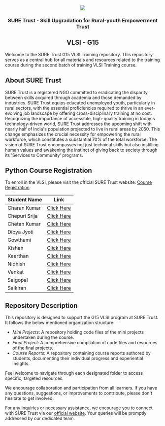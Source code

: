 <!-- PROJECT LOGO -->
<br />

<div align="center">
   <img src='https://user-images.githubusercontent.com/73131499/166115643-d3187f47-d38f-41b2-ae42-5ecbbc60de14.png' />


<h3 align="center">SURE Trust - Skill Upgradation for Rural-youth Empowerment Trust</h3>
  <h2>  VLSI - G15 </h2>
</div>

Welcome to the SURE Trust G15 VLSI Training repository. This repository serves as a central hub for all materials and resources related to the training course during the second batch of training VLSI Training course.

## About SURE Trust

SURE Trust is a registered NGO committed to eradicating the disparity between skills acquired through academia and those demanded by industries. SURE Trust equips educated unemployed youth, particularly in rural sectors, with the essential proficiencies required to thrive in an ever-evolving job landscape by offering cross-disciplinary training at no cost. Recognizing the importance of accessible, high-quality training in today's technology-driven world, SURE Trust addresses the upcoming shift with nearly half of India's population projected to live in rural areas by 2050. This change emphasizes the crucial necessity for empowering the rural workforce, which constitutes a substantial 70% of the total workforce. The vision of SURE Trust encompasses not just technical skills but also instilling human values and awakening the instinct of giving back to society through its 'Services to Community' programs. 

## Python Course Registration

To enroll in the VLSI, please visit the official SURE Trust website: [Course Registration](https://suretrustforruralyouth.com/courses)

|Student Name|Link|
|------------|----|
|Charan Kumar|[Click Here](https://github.com/sure-trust/G15-VLSI_Frontend/blob/main/Course%20Report/Charan%20Kumar%20Y%20N.md)|
|Chepuri Srija|[Click Here](https://github.com/sure-trust/G15-VLSI_Frontend/blob/main/Course%20Report/Chepuri%20Srija.md)|
|Chetan Kumar|[Click Here](https://github.com/sure-trust/G15-VLSI_Frontend/blob/main/Course%20Report/Chethan%20Kumar%20A%20C.md)|
|Dibya Jyoti|[Click Here](https://github.com/sure-trust/G15-VLSI_Frontend/blob/main/Course%20Report/DIBYAJYOTI%20.md)|
|Gowthami|[Click Here](https://github.com/sure-trust/G15-VLSI_Frontend/blob/main/Course%20Report/GOWTHAMI.md)|
|Kishan|[Click Here](https://github.com/sure-trust/G15-VLSI_Frontend/blob/main/Course%20Report/KISHAN%20G%20N.md)|
|Keerthan|[Click Here](https://github.com/sure-trust/G15-VLSI_Frontend/blob/main/Course%20Report/Keertan_V_Manu.md)|
|Nidhish|[Click Here](https://github.com/sure-trust/G15-VLSI_Frontend/blob/main/Course%20Report/Nidhish%20Shetty.md)|
|Venkat |[Click Here](https://github.com/sure-trust/G15-VLSI_Frontend/blob/main/Course%20Report/Venkat%20Vatturi.md)|
|Saigopal|[Click Here](https://github.com/sure-trust/G15-VLSI_Frontend/blob/main/Course%20Report/saigopal.md)|
|Saikiran|[Click Here](https://github.com/sure-trust/G15-VLSI_Frontend/blob/main/Course%20Report/saikiran%20madu.md)|


## Repository Description

This repository is designed to support the G15 VLSI program at SURE Trust. It follows the below mentioned organization structure:

- *Mini Projects*: A repository holding code files of the mini projects undertaken during the course.
- *Final Project*: A comprehensive compilation of code files and resources of the final projects.
- *Course Reports*: A repository containing course reports authored by students, documenting their individual progress and experiential insights.

Feel welcome to navigate through each designated folder to access specific, targeted resources. 

We encourage collaboration and participation from all learners. If you have any questions, suggestions, or improvements to contribute, please don't hesitate to get involved.

For any inquiries or necessary assistance, we encourage you to connect with SURE Trust via our [official website](https://suretrustforruralyouth.com/). Your queries will be promptly addressed by our dedicated team.
